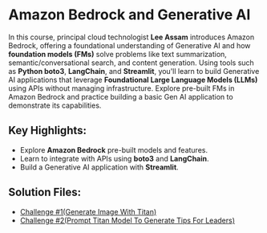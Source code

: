 # Amazon Bedrock and Generative AI

In this course, principal cloud technologist **Lee Assam** introduces Amazon Bedrock, offering a foundational understanding of Generative AI and how **foundation models (FMs)** solve problems like text summarization, semantic/conversational search, and content generation. Using tools such as **Python boto3**, **LangChain**, and **Streamlit**, you'll learn to build Generative AI applications that leverage **Foundational Large Language Models (LLMs)** using APIs without managing infrastructure. Explore pre-built FMs in Amazon Bedrock and practice building a basic Gen AI application to demonstrate its capabilities.

## Key Highlights:
- Explore **Amazon Bedrock** pre-built models and features.
- Learn to integrate with APIs using **boto3** and **LangChain**.
- Build a Generative AI application with **Streamlit**.

## Solution Files:
- [Challenge #1(Generate Image With Titan)](/Challenge1Sol.png)
- [Challenge #2(Prompt Titan Model To Generate Tips For Leaders)](/Challenge2_02_03b)

